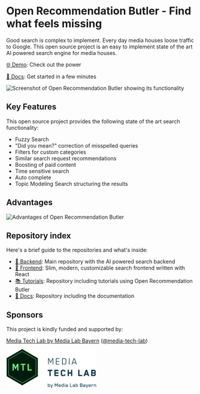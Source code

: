 # Open Recommendation Butler - Find what feels missing
Good search is complex to implement. Every day media houses loose traffic to Google. This open source project is an easy to implement state of the art AI powered search engine for media houses.

<a href="https://open-recommendation-butler.tech/"> 🌐 Demo</a>: Check out the power

<a href="https://open-recommendation-butler.github.io/Docs/">📑 Docs</a>: Get started in a few minutes

<img src="https://user-images.githubusercontent.com/40501887/221694829-5e90816f-f723-45cc-8409-ccee7ba90860.jpg" width="750" title="Screenshot of Open Recommendation Butler showing its functionality">

## Key Features

This open source project provides the following state of the art search functionality:
- Fuzzy Search
- "Did you mean?" correction of misspelled queries
- Filters for custom categories
- Similar search request recommendations
- Boosting of paid content
- Time sensitive search
- Auto complete
- Topic Modeling Search structuring the results

## Advantages

<img src="https://user-images.githubusercontent.com/40501887/223161275-c4b3ef11-6bff-4b0d-b8b0-0ce785f6c797.png" width="750" title="Advantages of Open Recommendation Butler">

## Repository index

Here's a brief guide to the repositories and what's inside:

- <a href="https://github.com/open-recommendation-butler/orb-backend/">🔎 Backend</a>: Main repository with the AI powered search backend
- <a href="https://github.com/open-recommendation-butler/orb-frontend/">📱 Frontend</a>: Slim, modern, customizable search frontend written with React
- <a href="https://github.com/open-recommendation-butler/orb-tutorials/">📚 Tutorials</a>: Repository including tutorials using Open Recommendation Butler
- <a href="https://github.com/open-recommendation-butler/orb-docs/">📑 Docs</a>: Repository including the documentation


## Sponsors

This project is kindly funded and supported by:

<a href="https://media-tech-lab.com">Media Tech Lab by Media Lab Bayern</a> (<a href="https://github.com/media-tech-lab">@media-tech-lab</a>)

<a href="https://media-tech-lab.com">
    <img src="https://github.com/media-tech-lab/.github/blob/main/assets/mtl-powered-by.png" width="240" title="Media Tech Lab powered by logo">
</a>

